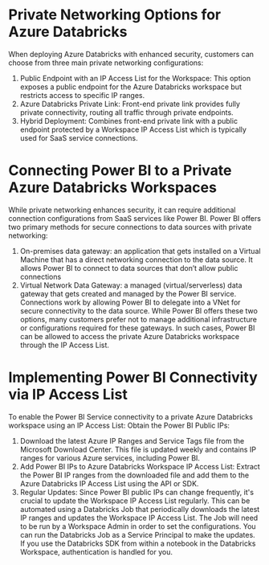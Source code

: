 # Private Networking Options for Azure Databricks
When deploying Azure Databricks with enhanced security, customers can choose from three main private networking configurations:
1. Public Endpoint with an IP Access List for the Workspace: This option exposes a public endpoint for the Azure Databricks workspace but restricts access to specific IP ranges.
2. Azure Databricks Private Link: Front-end private link provides fully private connectivity, routing all traffic through private endpoints.
3. Hybrid Deployment: Combines front-end private link with a public endpoint protected by a Workspace IP Access List which is typically used for SaaS service connections.

# Connecting Power BI to a Private Azure Databricks Workspaces
While private networking enhances security, it can require additional connection configurations from SaaS services like Power BI. Power BI offers two primary methods for secure connections to data sources with private networking:
1. On-premises data gateway: an application that gets installed on a Virtual Machine that has a direct networking connection to the data source. It allows Power BI to connect to data sources that don’t allow public connections
2. Virtual Network Data Gateway: a managed (virtual/serverless) data gateway that gets created and managed by the Power BI service.  Connections work by allowing Power BI to delegate into a VNet for secure connectivity to the data source.
While Power BI offers these two options, many customers prefer not to manage additional infrastructure or configurations required for these gateways. In such cases, Power BI can be allowed to access the private Azure Databricks workspace through the IP Access List.

# Implementing Power BI Connectivity via IP Access List
To enable the Power BI Service connectivity to a private Azure Databricks workspace using an IP Access List:
Obtain the Power BI Public IPs:
1. Download the latest Azure IP Ranges and Service Tags file from the Microsoft Download Center. This file is updated weekly and contains IP ranges for various Azure services, including Power BI.
2. Add Power BI IPs to Azure Databricks Workspace IP Access List:
Extract the Power BI IP ranges from the downloaded file and add them to the Azure Databricks IP Access List using the API or SDK. 
3. Regular Updates:
Since Power BI public IPs can change frequently, it's crucial to update the Workspace IP Access List regularly. This can be automated using a Databricks Job that periodically downloads the latest IP ranges and updates the Workspace IP Access List. The Job will need to be run by a Workspace Admin in order to set the configurations. You can run the Databricks Job as a Service Principal to make the updates. If you use the Databricks SDK from within a notebook in the Databricks Workspace, authentication is handled for you.

